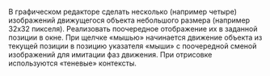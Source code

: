 В графическом редакторе сделать несколько (например четыре) изобра­жений движущегося объекта небольшого размера (например 32х32 пикселя).
Реализовать поочередное отображение их в заданной позиции в окне.
При щелчке «мышью» начинается движение объекта из текущей позиции в позицию указателя «мыши» с поочередной сменой изображений для имитации фаз движения.
При отрисовке используются «теневые» контексты.